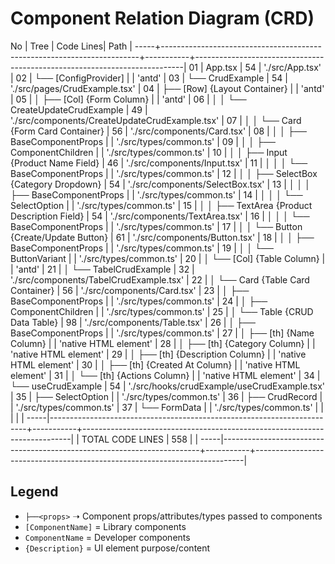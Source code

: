 # Component Relation Diagram (CRD)

No   | Tree                                                                   | Code Lines|     Path                                                                  |
-----+------------------------------------------------------------------------+-----------+---------------------------------------------------------------------------|
01   | App.tsx                                                                |   54      |     './src/App.tsx'                                                       |
02   | └── [ConfigProvider]                                                   |           |     'antd'                                                                | 
03   |     └── CrudExample                                                    |   54      |     './src/pages/CrudExample.tsx'                                         |
04   |         ├── [Row] {Layout Container}                                   |           |     'antd'                                                                |
05   |         │   ├── [Col] {Form Column}                                    |           |     'antd'                                                                |
06   |         │   │   └── CreateUpdateCrudExample                            |   49      |     './src/components/CreateUpdateCrudExample.tsx'                        |
07   |         │   │       └── Card {Form Card Container}                     |   56      |     './src/components/Card.tsx'                                           |
08   |         │   │           ├──<props> BaseComponentProps                  |           |     './src/types/common.ts'                                               |
09   |         │   │           ├──<props> ComponentChildren                   |           |     './src/types/common.ts'                                               |
10   |         │   │           ├── Input {Product Name Field}                 |   46      |     './src/components/Input.tsx'                                          |
11   |         │   │           │   └──<props> BaseComponentProps              |           |     './src/types/common.ts'                                               |
12   |         │   │           ├── SelectBox {Category Dropdown}              |   54      |     './src/components/SelectBox.tsx'                                      |
13   |         │   │           │   ├──<props> BaseComponentProps              |           |     './src/types/common.ts'                                               |
14   |         │   │           │   └──<props> SelectOption                    |           |     './src/types/common.ts'                                               |
15   |         │   │           ├── TextArea {Product Description Field}       |   54      |     './src/components/TextArea.tsx'                                       |
16   |         │   │           │   └──<props> BaseComponentProps              |           |     './src/types/common.ts'                                               |
17   |         │   │           └── Button {Create/Update Button}              |   61      |     './src/components/Button.tsx'                                         |
18   |         │   │               ├──<props> BaseComponentProps              |           |     './src/types/common.ts'                                               |
19   |         │   │               └──<props> ButtonVariant                   |           |     './src/types/common.ts'                                               |
20   |         │   └── [Col] {Table Column}                                   |           |     'antd'                                                                |
21   |         │       └── TabelCrudExample                                   |   32      |     './src/components/TabelCrudExample.tsx'                               |
22   |         │           └── Card {Table Card Container}                    |   56      |     './src/components/Card.tsx'                                           |
23   |         │               ├──<props> BaseComponentProps                  |           |     './src/types/common.ts'                                               |
24   |         │               ├──<props> ComponentChildren                   |           |     './src/types/common.ts'                                               |
25   |         │               └── Table {CRUD Data Table}                    |   98      |     './src/components/Table.tsx'                                          |
26   |         │                   ├──<props> BaseComponentProps              |           |     './src/types/common.ts'                                               |
27   |         │                   ├── [th] {Name Column}                     |           |     'native HTML element'                                                 |
28   |         │                   ├── [th] {Category Column}                 |           |     'native HTML element'                                                 |
29   |         │                   ├── [th] {Description Column}              |           |     'native HTML element'                                                 |
30   |         │                   ├── [th] {Created At Column}               |           |     'native HTML element'                                                 |
31   |         │                   └── [th] {Actions Column}                  |           |     'native HTML element'                                                 |
34   |         └── useCrudExample                                             |   54      |     './src/hooks/crudExample/useCrudExample.tsx'                          |
35   |             ├──<props> SelectOption                                    |           |     './src/types/common.ts'                                               |
36   |             ├──<props> CrudRecord                                      |           |     './src/types/common.ts'                                               |
37   |             └──<props> FormData                                        |           |     './src/types/common.ts'                                               |
     |                                                                        |           |                                                                           |
-----|------------------------------------------------------------------------+-----------+---------------------------------------------------------------------------|
     |                                                       TOTAL CODE LINES |   558     |                                                                           |
-----|------------------------------------------------------------------------+-----------+---------------------------------------------------------------------------|

## Legend

- `├──<props>` ➝ Component props/attributes/types passed to components
- `[ComponentName]` = Library components
- `ComponentName` = Developer components
- `{Description}` = UI element purpose/content

